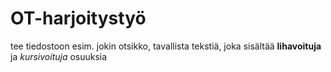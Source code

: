 # OT-harjoitystyö #

tee tiedostoon esim. jokin otsikko, tavallista tekstiä, joka sisältää **lihavoituja** ja *kursivoituja* osuuksia